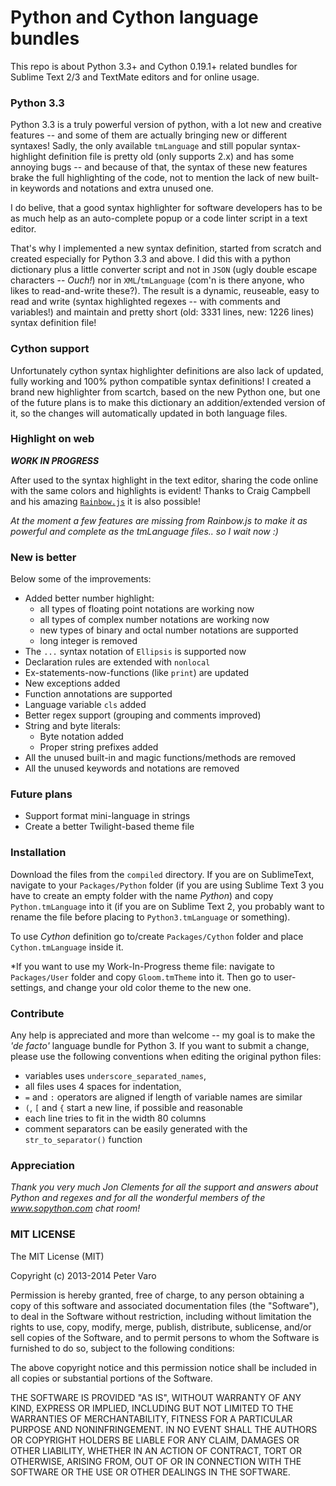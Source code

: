# Python and Cython language bundles

This repo is about Python 3.3+ and Cython 0.19.1+ related bundles for Sublime
Text 2/3 and TextMate editors and for online usage.

### Python 3.3

Python 3.3 is a truly powerful version of python, with a lot new and creative
features -- and some of them are actually bringing new or different syntaxes!
Sadly, the only available `tmLanguage` and still popular syntax-highlight
definition file is pretty old (only supports 2.x) and has some annoying bugs --
and because of that, the syntax of these new features brake the full highlighting
of the code, not to mention the lack of new built-in keywords and notations and
extra unused one.

I do belive, that a good syntax highlighter for software developers has to be as
much help as an auto-complete popup or a code linter script in a text editor.

That's why I implemented a new syntax definition, started from scratch and
created especially for Python 3.3 and above. I did this with a python
dictionary plus a little converter script and not in `JSON` (ugly double escape
characters -- *Ouch!*) nor in `XML`/`tmLanguage` (com'n is there anyone, who
likes to read-and-write these?). The result is a dynamic, reuseable, easy to read
and write (syntax highlighted regexes -- with comments and variables!) and
maintain and pretty short (old: 3331 lines, new: 1226 lines) syntax definition file!

### Cython support

Unfortunately cython syntax highlighter definitions are also lack of updated,
fully working and 100% python compatible syntax definitions! I created a brand
new highlighter from scartch, based on the new Python one, but one of the future
plans is to make this dictionary an addition/extended version of it, so the
changes will automatically updated in both language files.

### Highlight on web

***WORK IN PROGRESS***

After used to the syntax highlight in the text editor, sharing the code online
with the same colors and highlights is evident! Thanks to Craig Campbell and his
amazing [`Rainbow.js`](http://craig.is/making/rainbows/) it is also possible!

*At the moment a few features are missing from Rainbow.js to make it as powerful
and complete as the tmLanguage files.. so I wait now :)*

### New is better

Below some of the improvements:

- Added better number highlight:
	- all types of floating point notations are working now
	- all types of complex number notations are working now
	- new types of binary and octal number notations are supported
	- long integer is removed
- The `...` syntax notation of `Ellipsis` is supported now
- Declaration rules are extended with `nonlocal`
- Ex-statements-now-functions (like `print`) are updated
- New exceptions added
- Function annotations are supported
- Language variable `cls` added
- Better regex support (grouping and comments improved)
- String and byte literals:
	- Byte notation added
	- Proper string prefixes added
- All the unused built-in and magic functions/methods are removed
- All the unused keywords and notations are removed

### Future plans

- Support format mini-language in strings
- Create a better Twilight-based theme file

### Installation

Download the files from the `compiled` directory. If you are on SublimeText,
navigate to your `Packages/Python` folder (if you are using Sublime Text 3 you
have to create an empty folder with the name *Python*) and copy
`Python.tmLanguage` into it (if you are on Sublime Text 2, you probably want to
rename the file before placing to `Python3.tmLanguage` or something).

To use *Cython* definition go to/create `Packages/Cython` folder and place
`Cython.tmLanguage` inside it.

*If you want to use my Work-In-Progress theme file: navigate to `Packages/User`
folder and copy `Gloom.tmTheme` into it. Then go to user-settings, and change
your old color theme to the new one.

### Contribute

Any help is appreciated and more than welcome -- my goal is to make the
*'de facto'* language bundle for Python 3. If you want to submit a change,
please use the following conventions when editing the original python files:

- variables uses `underscore_separated_names`,
- all files uses 4 spaces for indentation,
- `=` and `:` operators are aligned if length of variable names are similar
- `(`, `[` and `{` start a new line, if possible and reasonable
- each line tries to fit in the width 80 columns
- comment separators can be easily generated with the `str_to_separator()`
function

### Appreciation

*Thank you very much Jon Clements for all the support and answers about Python
and regexes and for all the wonderful members of the www.sopython.com chat room!*

### MIT LICENSE

The MIT License (MIT)

Copyright (c) 2013-2014 Peter Varo

Permission is hereby granted, free of charge, to any person obtaining a copy of
this software and associated documentation files (the "Software"), to deal in
the Software without restriction, including without limitation the rights to
use, copy, modify, merge, publish, distribute, sublicense, and/or sell copies of
the Software, and to permit persons to whom the Software is furnished to do so,
subject to the following conditions:

The above copyright notice and this permission notice shall be included in all
copies or substantial portions of the Software.

THE SOFTWARE IS PROVIDED "AS IS", WITHOUT WARRANTY OF ANY KIND, EXPRESS OR
IMPLIED, INCLUDING BUT NOT LIMITED TO THE WARRANTIES OF MERCHANTABILITY, FITNESS
FOR A PARTICULAR PURPOSE AND NONINFRINGEMENT. IN NO EVENT SHALL THE AUTHORS OR
COPYRIGHT HOLDERS BE LIABLE FOR ANY CLAIM, DAMAGES OR OTHER LIABILITY, WHETHER
IN AN ACTION OF CONTRACT, TORT OR OTHERWISE, ARISING FROM, OUT OF OR IN
CONNECTION WITH THE SOFTWARE OR THE USE OR OTHER DEALINGS IN THE SOFTWARE.